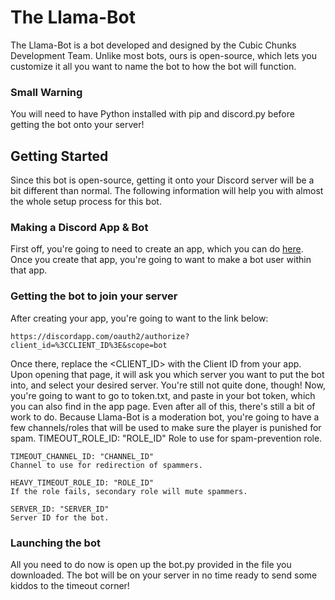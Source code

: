 # The Llama-Bot
The Llama-Bot is a bot developed and designed by the Cubic Chunks Development Team. Unlike most bots, ours is open-source, which lets you customize it all you want to name the bot to how the bot will function.

### Small Warning
You will need to have Python installed with pip and discord.py before getting the bot onto your server!

## Getting Started
Since this bot is open-source, getting it onto your Discord server will be a bit different than normal. The following information will help you with almost the whole setup process for this bot.

### Making a Discord App & Bot
First off, you're going to need to create an app, which you can do [here](https://discordapp.com/developers/applications/me). Once you create that app, you're going to want to make a bot user within that app.

### Getting the bot to join your server
After creating your app, you're going to want to the link below:

    https://discordapp.com/oauth2/authorize?client_id=%3CCLIENT_ID%3E&scope=bot
    
Once there, replace the <CLIENT_ID> with the Client ID from your app. Upon opening that page, it will ask you which server you want to put the bot into, and select your desired server. You're still not quite done, though! Now, you're going to want to go to token.txt, and paste in your bot token, which you can also find in the app page. Even after all of this, there's still a bit of work to do. Because Llama-Bot is a moderation bot, you're going to have a few channels/roles that will be used to make sure the player is punished for spam.
    TIMEOUT_ROLE_ID: "ROLE_ID"
    Role to use for spam-prevention role.
    
    TIMEOUT_CHANNEL_ID: "CHANNEL_ID"
    Channel to use for redirection of spammers.

    HEAVY_TIMEOUT_ROLE_ID: "ROLE_ID"
    If the role fails, secondary role will mute spammers.

    SERVER_ID: "SERVER_ID"
    Server ID for the bot.

### Launching the bot
All you need to do now is open up the bot.py provided in the file you downloaded. The bot will be on your server in no time ready to send some kiddos to the timeout corner!
